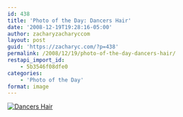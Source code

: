 ```yaml
---
id: 438
title: 'Photo of the Day: Dancers Hair'
date: '2008-12-19T19:28:16-05:00'
author: zacharyzacharyccom
layout: post
guid: 'https://zacharyc.com/?p=438'
permalink: /2008/12/19/photo-of-the-day-dancers-hair/
restapi_import_id:
    - 5b3546f08dfe0
categories:
    - 'Photo of the Day'
format: image
---
```


[![](https://i0.wp.com/zacharyc.smugmug.com/photos/436924282_e2e3G-M-1.jpg?resize=410%2C450 "Dancers Hair")](http://zacharyc.smugmug.com/gallery/6035965_mvCXN/1/#436924282_e2e3G-A-LB)